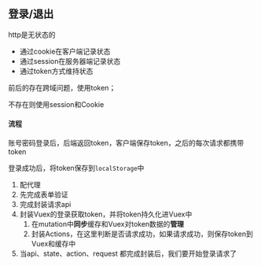 ## 登录/退出

http是无状态的

- 通过cookie在客户端记录状态
- 通过session在服务器端记录状态
- 通过token方式维持状态

前后的存在跨域问题，使用token；

不存在则使用session和Cookie



#### 流程

账号密码登录后，后端返回token，客户端保存token，之后的每次请求都携带token

登录成功后，将token保存到`localStorage`中

1. 配代理
2. 先完成表单验证
3. 完成封装请求api
4. 封装Vuex的登录获取token，并将token持久化进Vuex中
   1. 在mutation中**同步**缓存和Vuex对token数据的**管理**
   2. 封装Actions，在这里判断是否请求成功，如果请求成功，则保存token到Vuex和缓存中
5. 当api、state、action、request 都完成封装后，我们要开始登录请求了